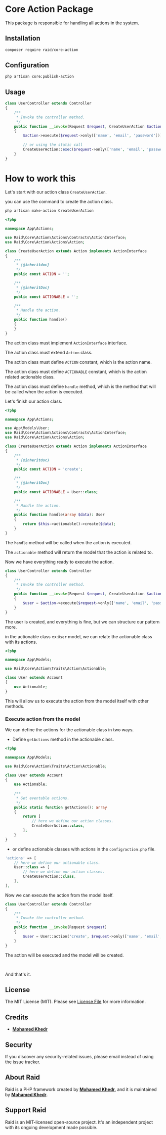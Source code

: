 # Core Action Package

This package is responsible for handling all actions in the system.

## Installation

``` bash
composer require raid/core-action
```

## Configuration

``` bash
php artisan core:publish-action
```


## Usage

``` php
class UserController extends Controller
{
    /**
     * Invoke the controller method.
     */
    public function __invoke(Request $request, CreateUserAction $action)
    {
        $action->execute($request->only(['name', 'email', 'password']));
    
        // or using the static call
        CreateUserAction::exec($request->only(['name', 'email', 'password']));
    }
}
```

# How to work this

Let's start with our action class `CreateUserAction`.

you can use the command to create the action class.

``` bash
php artisan make-action CreateUserAction
```

``` php
<?php

namespace App\Actions;

use Raid\Core\Action\Actions\Contracts\ActionInterface;
use Raid\Core\Action\Actions\Action;

class CreateUserAction extends Action implements ActionInterface
{
    /**
     * {@inheritdoc}
     */
    public const ACTION = '';

    /**
     * {@inheritDoc}
     */
    public const ACTIONABLE = '';

    /**
     * Handle the action.
     */
    public function handle()
    {
    }
}
```

The action class must implement `ActionInterface` interface.

The action class must extend `Action` class.

The action class must define `ACTION` constant, which is the action name.

The action class must define `ACTIONABLE` constant, which is the action related actionable class.

The action class must define `handle` method, which is the method that will be called when the action is executed.

Let's finish our action class.

``` php
<?php

namespace App\Actions;

use App\Models\User;
use Raid\Core\Action\Actions\Contracts\ActionInterface;
use Raid\Core\Action\Actions\Action;

class CreateUserAction extends Action implements ActionInterface
{
    /**
     * {@inheritdoc}
     */
    public const ACTION = 'create';

    /**
     * {@inheritDoc}
     */
    public const ACTIONABLE = User::class;

    /**
     * Handle the action.
     */
    public function handle(array $data): User
    {
        return $this->actionable()->create($data);
    }
}
```

The `handle` method will be called when the action is executed.

The `actionable` method will return the model that the action is related to.

Now we have everything ready to execute the action.

``` php
class UserController extends Controller
{
    /**
     * Invoke the controller method.
     */
    public function __invoke(Request $request, CreateUserAction $action)
    {
        $user = $action->execute($request->only(['name', 'email', 'password']));
    }
}
```

The user is created, and everything is fine, but we can structure our pattern more.

in the actionable class ex:`User` model, we can relate the actionable class with its actions.

``` php
<?php

namespace App\Models;

use Raid\Core\Action\Traits\Action\Actionable;

class User extends Account
{
    use Actionable;
}
```

This will allow us to execute the action from the model itself with other methods.


### Execute action from the model

We can define the actions for the actionable class in two ways.

- Define `getActions` method in the actionable class.

``` php
<?php

namespace App\Models;

use Raid\Core\Action\Traits\Action\Actionable;

class User extends Account
{
    use Actionable;
    
    /**
     * Get eventable actions.
     */
    public static function getActions(): array
    {
        return [
            // here we define our action classes.
            CreateUserAction::class,
        ];
    }
}
```

- or define actionable classes with actions in the `config/action.php` file.

``` php
'actions' => [
    // here we define our actionable class.
    User::class => [
        // here we define our action classes.
        CreateUserAction::class,
    ],
], 
```

Now we can execute the action from the model itself.

``` php
class UserController extends Controller
{
    /**
     * Invoke the controller method.
     */
    public function __invoke(Request $request)
    {
        $user = User::action('create', $request->only(['name', 'email', 'password']));
    }
}
```

The action will be executed and the model will be created.


<br>

And that's it.

## License

The MIT License (MIT). Please see [License File](LICENSE.md) for more information.

## Credits

- **[Mohamed Khedr](https://github.com/MohamedKhedr700)**

## Security

If you discover any security-related issues, please email
instead of using the issue tracker.

## About Raid

Raid is a PHP framework created by **[Mohamed Khedr](https://github.com/MohamedKhedr700)**,
and it is maintained by **[Mohamed Khedr](https://github.com/MohamedKhedr700)**.

## Support Raid

Raid is an MIT-licensed open-source project. It's an independent project with its ongoing development made possible.

